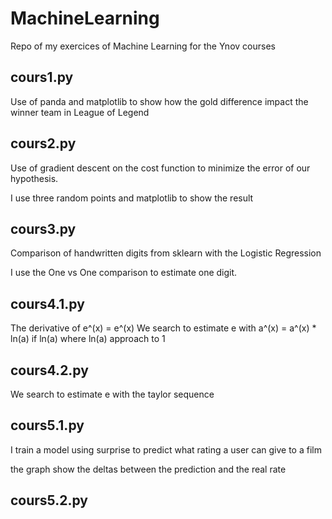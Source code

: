 # MachineLearning

Repo of my exercices of Machine Learning for the Ynov courses

## cours1.py

Use of panda and matplotlib to show how the gold difference impact the winner team in League of Legend

## cours2.py

Use of gradient descent on the cost function to minimize the error of our hypothesis.

I use three random points and matplotlib to show the result

## cours3.py

Comparison of handwritten digits from sklearn with the Logistic Regression

I use the One vs One comparison to estimate one digit.

## cours4.1.py

The derivative of e^(x) = e^(x) 
We search to estimate e with a^(x) = a^(x) * ln(a) if ln(a) where ln(a) approach to 1

## cours4.2.py

We search to estimate e with the taylor sequence

## cours5.1.py

I train a model using surprise to predict what rating a user can give to a film

the graph show the deltas between the prediction and the real rate

## cours5.2.py
